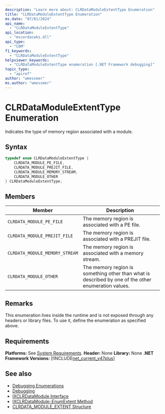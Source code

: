 ```yaml
---
description: "Learn more about: CLRDataModuleExtentType Enumeration"
title: "CLRDataModuleExtentType Enumeration"
ms.date: "07/01/2024"
api_name:
  - "CLRDataModuleExtentType"
api_location:
  - "mscordacwks.dll"
api_type:
  - "COM"
f1_keywords:
  - "CLRDataModuleExtentType"
helpviewer_keywords:
  - "CLRDataModuleExtentType enumeration [.NET Framework debugging]"
topic_type:
  - "apiref"
author: "wmessmer"
ms.author: "wmessmer"
---
```

# CLRDataModuleExtentType Enumeration

Indicates the type of memory region associated with a module.

## Syntax

```cpp
typedef enum CLRDataModuleExtentType {
    CLRDATA_MODULE_PE_FILE,
    CLRDATA_MODULE_PREJIT_FILE,
    CLRDATA_MODULE_MEMORY_STREAM,
    CLRDATA_MODULE_OTHER
} CLRDataModuleExtentType;
```

## Members

|Member|Description|
|------------|-----------------|
|`CLRDATA_MODULE_PE_FILE`|The memory region is associated with a PE file.|
|`CLRDATA_MODULE_PREJIT_FILE`|The memory region is associated with a PREJIT file.|
|`CLRDATA_MODULE_MEMORY_STREAM`|The memory region is associated with a memory stream.|
|`CLRDATA_MODULE_OTHER`|The memory region is something other than what is described by one of the other enumeration values.|

## Remarks

This enumeration lives inside the runtime and is not exposed through any headers or library files. To use it, define the enumeration as specified above.

## Requirements

**Platforms:** See [System Requirements](../../get-started/system-requirements.md).
**Header:** None
**Library:** None
**.NET Framework Versions:** [!INCLUDE[net_current_v47plus](../../../../includes/net-current-v47plus.md)]

## See also

- [Debugging Enumerations](debugging-enumerations.md)
- [Debugging](index.md)
- [IXCLRDataModule Interface](ixclrdatamodule-interface.md)
- [IXCLRDataModule::EnumExtent Method](ixclrdatamodule-enumextent-method.md)
- [CLRDATA_MODULE_EXTENT Structure](clrdata-module-extent-structure.md)
